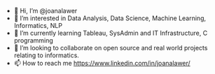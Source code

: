 - 👋 Hi, I’m @joanalawer
- 👀 I’m interested in Data Analysis, Data Science, Machine Learning, Informatics, NLP
- 🌱 I’m currently learning Tableau, SysAdmin and IT Infrastructure, C programming 
- 💞️ I’m looking to collaborate on open source and real world projects relating to informatics.
- 📫 How to reach me https://www.linkedin.com/in/joanalawer/ 

<!---
joanalawer/joanalawer is a ✨ special ✨ repository because its `README.md` (this file) appears on your GitHub profile.
You can click the Preview link to take a look at your changes.
--->
